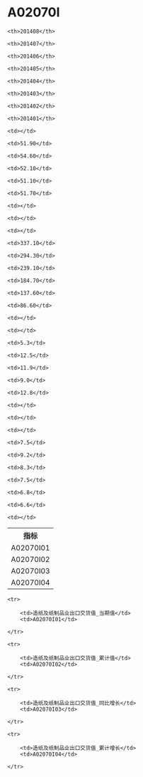 A02070I
======


<table>

<tr>
    <th>指标</th>
    
    <th>201408</th>
    
    <th>201407</th>
    
    <th>201406</th>
    
    <th>201405</th>
    
    <th>201404</th>
    
    <th>201403</th>
    
    <th>201402</th>
    
    <th>201401</th>
    
</tr>


<tr>
    <td>A02070I01</td>
    
    <td></td>
    
    <td>51.90</td>
    
    <td>54.60</td>
    
    <td>52.10</td>
    
    <td>51.10</td>
    
    <td>51.70</td>
    
    <td></td>
    
    <td></td>
    

</tr>

<tr>
    <td>A02070I02</td>
    
    <td></td>
    
    <td>337.10</td>
    
    <td>294.30</td>
    
    <td>239.10</td>
    
    <td>184.70</td>
    
    <td>137.60</td>
    
    <td>86.60</td>
    
    <td></td>
    

</tr>

<tr>
    <td>A02070I03</td>
    
    <td></td>
    
    <td>5.3</td>
    
    <td>12.5</td>
    
    <td>11.9</td>
    
    <td>9.0</td>
    
    <td>12.8</td>
    
    <td></td>
    
    <td></td>
    

</tr>

<tr>
    <td>A02070I04</td>
    
    <td></td>
    
    <td>7.5</td>
    
    <td>9.2</td>
    
    <td>8.3</td>
    
    <td>7.5</td>
    
    <td>6.8</td>
    
    <td>6.6</td>
    
    <td></td>
    

</tr>


</table>

<table>
    
    <tr>

        <td>造纸及纸制品业出口交货值_当期值</td>
        <td>A02070I01</td>

    </tr>
    
    <tr>

        <td>造纸及纸制品业出口交货值_累计值</td>
        <td>A02070I02</td>

    </tr>
    
    <tr>

        <td>造纸及纸制品业出口交货值_同比增长</td>
        <td>A02070I03</td>

    </tr>
    
    <tr>

        <td>造纸及纸制品业出口交货值_累计增长</td>
        <td>A02070I04</td>

    </tr>
    
</table>